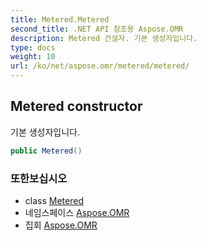 ```yaml
---
title: Metered.Metered
second_title: .NET API 참조용 Aspose.OMR
description: Metered 건설자. 기본 생성자입니다.
type: docs
weight: 10
url: /ko/net/aspose.omr/metered/metered/
---
```

## Metered constructor

기본 생성자입니다.

```csharp
public Metered()
```

### 또한보십시오

* class [Metered](../)
* 네임스페이스 [Aspose.OMR](../../metered/)
* 집회 [Aspose.OMR](../../../)


